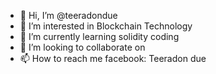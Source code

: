 - 👋 Hi, I’m @teeradondue
- 👀 I’m interested in Blockchain Technology
- 🌱 I’m currently learning solidity coding 
- 💞️ I’m looking to collaborate on 
- 📫 How to reach me facebook: Teeradon due 

<!---
teeradondue/teeradondue is a ✨ special ✨ repository because its `README.md` (this file) appears on your GitHub profile.
You can click the Preview link to take a look at your changes.
--->
